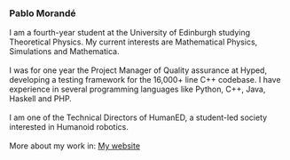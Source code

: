 ### Pablo Morandé
I am a fourth-year student at the University of Edinburgh studying Theoretical Physics. My current interests are Mathematical Physics, Simulations and Mathematica.
<br><br>
I was for one year the Project Manager of Quality assurance at Hyped, developing a testing framework for the 16,000+ line C++ codebase.
I have experience in several programming languages like Python, C++, Java, Haskell and PHP.
<br><br>
I am one of the Technical Directors of HumanED, a student-led society interested in Humanoid robotics.
<br><br>
More about my work in: [My website](pmorande27.github.io)

<!--
**pmorande27/pmorande27** is a ✨ _special_ ✨ repository because its `README.md` (this file) appears on your GitHub profile.

Here are some ideas to get you started:


- 🔭 I’m currently working on ...
- 🌱 I’m currently learning ...
- 👯 I’m looking to collaborate on ...
- 🤔 I’m looking for help with ...
- 💬 Ask me about ...
- 📫 How to reach me: ...
- 😄 Pronouns: ...
- ⚡ Fun fact: ...
-->
